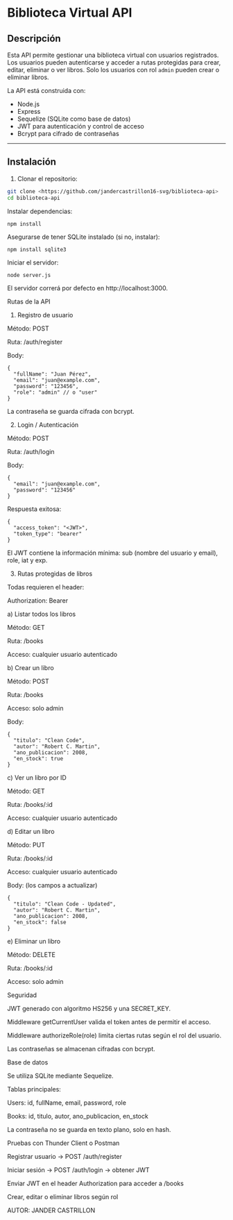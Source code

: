 # Biblioteca Virtual API

## Descripción
Esta API permite gestionar una biblioteca virtual con usuarios registrados. Los usuarios pueden autenticarse y acceder a rutas protegidas para crear, editar, eliminar o ver libros. Solo los usuarios con rol `admin` pueden crear o eliminar libros.

La API está construida con:

- Node.js
- Express
- Sequelize (SQLite como base de datos)
- JWT para autenticación y control de acceso
- Bcrypt para cifrado de contraseñas

---

## Instalación

1. Clonar el repositorio:

```bash
git clone <https://github.com/jandercastrillon16-svg/biblioteca-api>
cd biblioteca-api
```

Instalar dependencias:
```
npm install
```

Asegurarse de tener SQLite instalado (si no, instalar):
```
npm install sqlite3
```

Iniciar el servidor:
```
node server.js
```

El servidor correrá por defecto en http://localhost:3000.

Rutas de la API
1. Registro de usuario

Método: POST

Ruta: /auth/register

Body:
```
{
  "fullName": "Juan Pérez",
  "email": "juan@example.com",
  "password": "123456",
  "role": "admin" // o "user"
}
```

La contraseña se guarda cifrada con bcrypt.

2. Login / Autenticación

Método: POST

Ruta: /auth/login

Body:
```
{
  "email": "juan@example.com",
  "password": "123456"
}
```

Respuesta exitosa:
```
{
  "access_token": "<JWT>",
  "token_type": "bearer"
}

```
El JWT contiene la información mínima: sub (nombre del usuario y email), role, iat y exp.

3. Rutas protegidas de libros

Todas requieren el header:

Authorization: Bearer <JWT>

a) Listar todos los libros

Método: GET

Ruta: /books

Acceso: cualquier usuario autenticado

b) Crear un libro

Método: POST

Ruta: /books

Acceso: solo admin

Body:
```
{
  "titulo": "Clean Code",
  "autor": "Robert C. Martin",
  "ano_publicacion": 2008,
  "en_stock": true
}
```
c) Ver un libro por ID

Método: GET

Ruta: /books/:id

Acceso: cualquier usuario autenticado

d) Editar un libro

Método: PUT

Ruta: /books/:id

Acceso: cualquier usuario autenticado

Body: (los campos a actualizar)
```
{
  "titulo": "Clean Code - Updated",
  "autor": "Robert C. Martin",
  "ano_publicacion": 2008,
  "en_stock": false
}
```
e) Eliminar un libro

Método: DELETE

Ruta: /books/:id

Acceso: solo admin

Seguridad

JWT generado con algoritmo HS256 y una SECRET_KEY.

Middleware getCurrentUser valida el token antes de permitir el acceso.

Middleware authorizeRole(role) limita ciertas rutas según el rol del usuario.

Las contraseñas se almacenan cifradas con bcrypt.

Base de datos

Se utiliza SQLite mediante Sequelize.

Tablas principales:

Users: id, fullName, email, password, role

Books: id, titulo, autor, ano_publicacion, en_stock

La contraseña no se guarda en texto plano, solo en hash.

Pruebas con Thunder Client o Postman

Registrar usuario → POST /auth/register

Iniciar sesión → POST /auth/login → obtener JWT

Enviar JWT en el header Authorization para acceder a /books

Crear, editar o eliminar libros según rol


AUTOR: JANDER CASTRILLON
